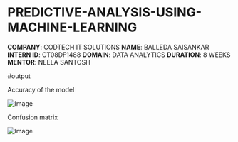 # PREDICTIVE-ANALYSIS-USING-MACHINE-LEARNING
**COMPANY**: CODTECH IT SOLUTIONS
**NAME**: BALLEDA SAISANKAR
**INTERN ID**: CT08DF1488
**DOMAIN**: DATA ANALYTICS
**DURATION**: 8 WEEKS
**MENTOR**: NEELA SANTOSH


#output

Accuracy of the model

![Image](https://github.com/user-attachments/assets/96279bf5-9ef2-418e-ad22-b0b950d1cb15)




Confusion matrix

![Image](https://github.com/user-attachments/assets/03086ce2-0081-4a32-aaf9-4a1e253739cd)
